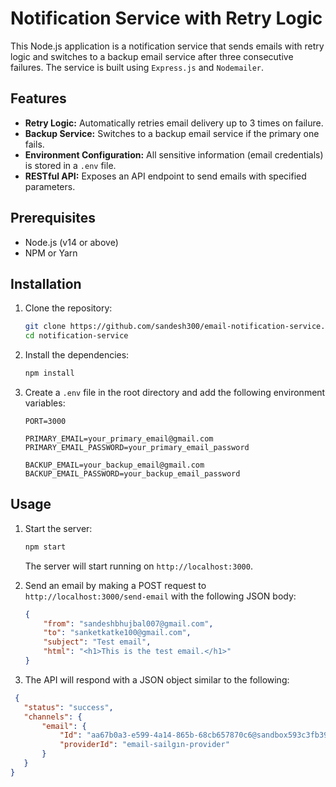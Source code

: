 
# Notification Service with Retry Logic

This Node.js application is a notification service that sends emails with retry logic and switches to a backup email service after three consecutive failures. The service is built using `Express.js` and `Nodemailer`.

## Features

- **Retry Logic:** Automatically retries email delivery up to 3 times on failure.
- **Backup Service:** Switches to a backup email service if the primary one fails.
- **Environment Configuration:** All sensitive information (email credentials) is stored in a `.env` file.
- **RESTful API:** Exposes an API endpoint to send emails with specified parameters.

## Prerequisites

- Node.js (v14 or above)
- NPM or Yarn

## Installation

1. Clone the repository:

    ```bash
    git clone https://github.com/sandesh300/email-notification-service.git
    cd notification-service
    ```

2. Install the dependencies:

    ```bash
    npm install
    ```

3. Create a `.env` file in the root directory and add the following environment variables:

    ```env
    PORT=3000

    PRIMARY_EMAIL=your_primary_email@gmail.com
    PRIMARY_EMAIL_PASSWORD=your_primary_email_password

    BACKUP_EMAIL=your_backup_email@gmail.com
    BACKUP_EMAIL_PASSWORD=your_backup_email_password
    ```

## Usage

1. Start the server:

    ```bash
    npm start
    ```

    The server will start running on `http://localhost:3000`.

2. Send an email by making a POST request to `http://localhost:3000/send-email` with the following JSON body:

    ```json
    {
        "from": "sandeshbhujbal007@gmail.com",
        "to": "sanketkatke100@gmail.com",
        "subject": "Test email",
        "html": "<h1>This is the test email.</h1>"
    }
    ```

3. The API will respond with a JSON object similar to the following:

 ```json
  {
    "status": "success",
    "channels": {
        "email": {
            "Id": "aa67b0a3-e599-4a14-865b-68cb657870c6@sandbox593c3fb39bfa4e57adc55ab8ad0a1.maigum.args",
            "providerId": "email-sailgın-provider"
        }
    }
}
 ```

